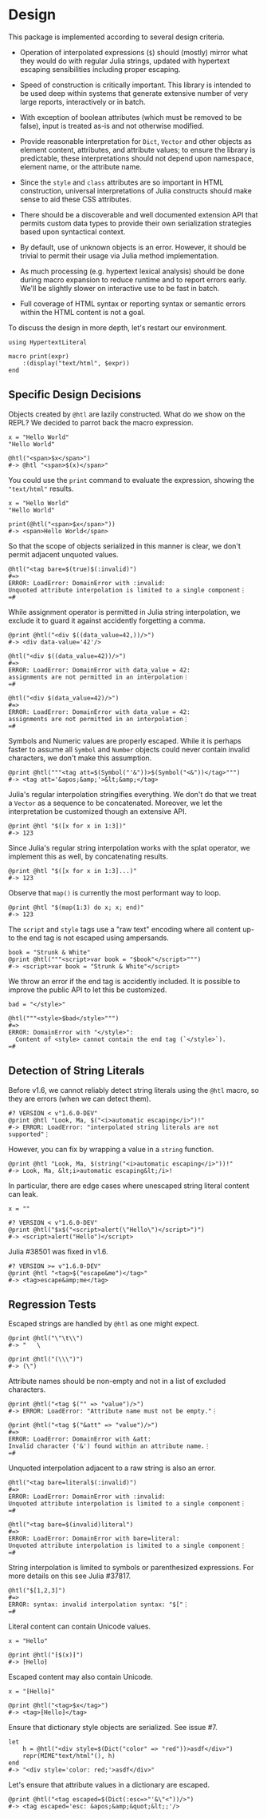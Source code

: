 # Design

This package is implemented according to several design criteria.

* Operation of interpolated expressions (`$`) should (mostly) mirror
  what they would do with regular Julia strings, updated with hypertext
  escaping sensibilities including proper escaping.

* Speed of construction is critically important. This library is
  intended to be used deep within systems that generate extensive
  number of very large reports, interactively or in batch.

* With exception of boolean attributes (which must be removed to be
  false), input is treated as-is and not otherwise modified.

* Provide reasonable interpretation for `Dict`, `Vector` and other
  objects as element content, attributes, and attribute values; to
  ensure the library is predictable, these interpretations should
  not depend upon namespace, element name, or the attribute name.

* Since the `style` and `class` attributes are so important in HTML
  construction, universal interpretations of Julia constructs
  should make sense to aid these CSS attributes.

* There should be a discoverable and well documented extension API that
  permits custom data types to provide their own serialization
  strategies based upon syntactical context.

* By default, use of unknown objects is an error. However, it should
  be trivial to permit their usage via Julia method implementation.

* As much processing (e.g. hypertext lexical analysis) should be done
  during macro expansion to reduce runtime and to report errors early.
  We'll be slightly slower on interactive use to be fast in batch.

* Full coverage of HTML syntax or reporting syntax or semantic errors
  within the HTML content is not a goal.

To discuss the design in more depth, let's restart our environment.

    using HypertextLiteral

    macro print(expr)
        :(display("text/html", $expr))
    end

## Specific Design Decisions

Objects created by `@htl` are lazily constructed. What do we show on the
REPL? We decided to parrot back the macro expression.

    x = "Hello World"
    "Hello World"

    @htl("<span>$x</span>")
    #-> @htl "<span>$(x)</span>"

You could use the `print` command to evaluate the expression, showing
the `"text/html"` results.

    x = "Hello World"
    "Hello World"

    print(@htl("<span>$x</span>"))
    #-> <span>Hello World</span>

So that the scope of objects serialized in this manner is clear, we
don't permit adjacent unquoted values.

    @htl("<tag bare=$(true)$(:invalid)")
    #=>
    ERROR: LoadError: DomainError with :invalid:
    Unquoted attribute interpolation is limited to a single component⋮
    =#

While assignment operator is permitted in Julia string interpolation, we
exclude it to guard it against accidently forgetting a comma.

    @print @htl("<div $((data_value=42,))/>")
    #-> <div data-value='42'/>

    @htl("<div $((data_value=42))/>")
    #=>
    ERROR: LoadError: DomainError with data_value = 42:
    assignments are not permitted in an interpolation⋮
    =#

    @htl("<div $(data_value=42)/>")
    #=>
    ERROR: LoadError: DomainError with data_value = 42:
    assignments are not permitted in an interpolation⋮
    =#

Symbols and Numeric values are properly escaped. While it is perhaps
faster to assume all `Symbol` and `Number` objects could never
contain invalid characters, we don't make this assumption.

    @print @htl("""<tag att=$(Symbol("'&"))>$(Symbol("<&"))</tag>""")
    #-> <tag att='&apos;&amp;'>&lt;&amp;</tag>

Julia's regular interpolation stringifies everything. We don't do that
we treat a `Vector` as a sequence to be concatenated. Moreover, we let
the interpretation be customized though an extensive API.

    @print @htl "$([x for x in 1:3])"
    #-> 123

Since Julia's regular string interpolation works with the splat
operator, we implement this as well, by concatenating results.

    @print @htl "$([x for x in 1:3]...)"
    #-> 123

Observe that `map()` is currently the most performant way to loop.

    @print @htl "$(map(1:3) do x; x; end)"
    #-> 123

The `script` and `style` tags use a "raw text" encoding where all
content up-to the end tag is not escaped using ampersands.

    book = "Strunk & White"
    @print @htl("""<script>var book = "$book"</script>""")
    #-> <script>var book = "Strunk & White"</script>

We throw an error if the end tag is accidently included. It is possible
to improve the public API to let this be customized.

    bad = "</style>"

    @htl("""<style>$bad</style>""")
    #=>
    ERROR: DomainError with "</style>":
      Content of <style> cannot contain the end tag (`</style>`).
    =#

## Detection of String Literals

Before v1.6, we cannot reliably detect string literals using the `@htl`
macro, so they are errors (when we can detect them).

    #? VERSION < v"1.6.0-DEV"
    @print @htl "Look, Ma, $("<i>automatic escaping</i>")!"
    #-> ERROR: LoadError: "interpolated string literals are not supported"⋮

However, you can fix by wrapping a value in a `string` function.

    @print @htl "Look, Ma, $(string("<i>automatic escaping</i>"))!"
    #-> Look, Ma, &lt;i>automatic escaping&lt;/i>!

In particular, there are edge cases where unescaped string literal
content can leak.

    x = ""

    #? VERSION < v"1.6.0-DEV"
    @print @htl("$x$("<script>alert(\"Hello\")</script>")")
    #-> <script>alert("Hello")</script>

Julia #38501 was fixed in v1.6.

    #? VERSION >= v"1.6.0-DEV"
    @print @htl "<tag>$("escape&me")</tag>"
    #-> <tag>escape&amp;me</tag>

## Regression Tests

Escaped strings are handled by `@htl` as one might expect.

    @print @htl("\"\t\\")
    #-> "	\

    @print @htl("(\\\")")
    #-> (\")

Attribute names should be non-empty and not in a list of excluded
characters.

    @print @htl("<tag $("" => "value")/>")
    #-> ERROR: LoadError: "Attribute name must not be empty."⋮

    @print @htl("<tag $("&att" => "value")/>")
    #=>
    ERROR: LoadError: DomainError with &att:
    Invalid character ('&') found within an attribute name.⋮
    =#

Unquoted interpolation adjacent to a raw string is also an error.

    @htl("<tag bare=literal$(:invalid)")
    #=>
    ERROR: LoadError: DomainError with :invalid:
    Unquoted attribute interpolation is limited to a single component⋮
    =#

    @htl("<tag bare=$(invalid)literal")
    #=>
    ERROR: LoadError: DomainError with bare=literal:
    Unquoted attribute interpolation is limited to a single component⋮
    =#

String interpolation is limited to symbols or parenthesized expressions.
For more details on this see Julia #37817.

    @htl("$[1,2,3]")
    #=>
    ERROR: syntax: invalid interpolation syntax: "$["⋮
    =#

Literal content can contain Unicode values.

    x = "Hello"

    @print @htl("⁅$(x)⁆")
    #-> ⁅Hello⁆

Escaped content may also contain Unicode.

    x = "⁅Hello⁆"

    @print @htl("<tag>$x</tag>")
    #-> <tag>⁅Hello⁆</tag>

Ensure that dictionary style objects are serialized. See issue #7.

    let
        h = @htl("<div style=$(Dict("color" => "red"))>asdf</div>")
        repr(MIME"text/html"(), h)
    end
    #-> "<div style='color: red;'>asdf</div>"

Let's ensure that attribute values in a dictionary are escaped.

    @print @htl("<tag escaped=$(Dict(:esc=>"'&\"<"))/>")
    #-> <tag escaped='esc: &apos;&amp;&quot;&lt;;'/>
